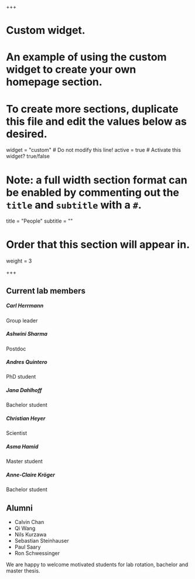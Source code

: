 +++
# Custom widget.
# An example of using the custom widget to create your own homepage section.
# To create more sections, duplicate this file and edit the values below as desired.
widget = "custom"  # Do not modify this line!
active = true  # Activate this widget? true/false

# Note: a full width section format can be enabled by commenting out the `title` and `subtitle` with a `#`.
title = "People"
subtitle = ""

# Order that this section will appear in.
weight = 3

+++



## Current lab members

##### Carl Herrmann

Group leader

##### Ashwini Sharma

Postdoc

##### Andres Quintero

PhD student

##### Jana Dahlhoff

Bachelor student

##### Christian Heyer

Scientist

##### Asma Hamid

Master student

##### Anne-Claire Kröger

Bachelor student

## Alumni

* Calvin Chan
* Qi Wang
* Nils Kurzawa
* Sebastian Steinhauser
* Paul Saary
* Ron Schwessinger

We are happy to welcome motivated students for lab rotation, bachelor and master thesis.